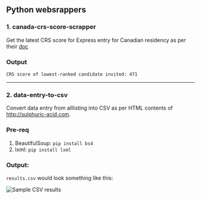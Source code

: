 ## Python websrappers


### 1. canada-crs-score-scrapper
Get the latest CRS score for Express entry for Canadian residency as per their [doc](https://www.canada.ca/en/immigration-refugees-citizenship/services/immigrate-canada/express-entry/submit-profile/rounds-invitations.html)

### Output
```
CRS score of lowest-ranked candidate invited: 471
```

---

### 2. data-entry-to-csv

Convert data entry from alllisting into CSV as per HTML contents of http://sulphuric-acid.com.

### Pre-req

1. BeautifulSoup: ```pip install bs4```
2. lxml: ```pip install lxml```

### Output:

```results.csv``` would look something like this:

![Sample CSV results](/images/csv_output.JPG)
